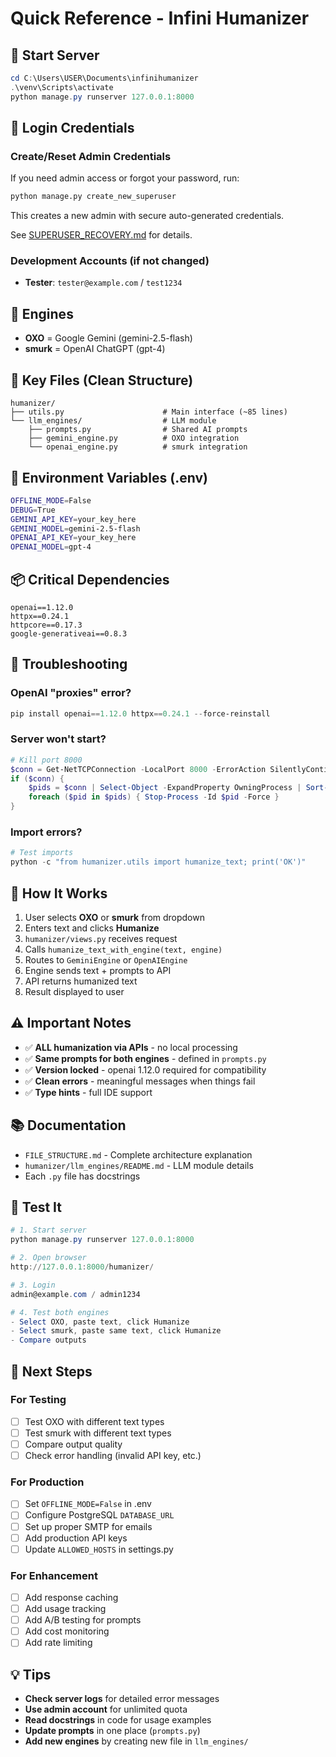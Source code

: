 # Quick Reference - Infini Humanizer

## 🚀 Start Server
```powershell
cd C:\Users\USER\Documents\infinihumanizer
.\venv\Scripts\activate
python manage.py runserver 127.0.0.1:8000
```

## 🔐 Login Credentials

### Create/Reset Admin Credentials
If you need admin access or forgot your password, run:
```bash
python manage.py create_new_superuser
```
This creates a new admin with secure auto-generated credentials.

See [SUPERUSER_RECOVERY.md](SUPERUSER_RECOVERY.md) for details.

### Development Accounts (if not changed)
- **Tester**: `tester@example.com` / `test1234`

## 🎯 Engines
- **OXO** = Google Gemini (gemini-2.5-flash)
- **smurk** = OpenAI ChatGPT (gpt-4)

## 📁 Key Files (Clean Structure)
```
humanizer/
├── utils.py                      # Main interface (~85 lines)
└── llm_engines/                  # LLM module
    ├── prompts.py                # Shared AI prompts
    ├── gemini_engine.py          # OXO integration
    └── openai_engine.py          # smurk integration
```

## 🔑 Environment Variables (.env)
```bash
OFFLINE_MODE=False
DEBUG=True
GEMINI_API_KEY=your_key_here
GEMINI_MODEL=gemini-2.5-flash
OPENAI_API_KEY=your_key_here
OPENAI_MODEL=gpt-4
```

## 📦 Critical Dependencies
```
openai==1.12.0
httpx==0.24.1
httpcore==0.17.3
google-generativeai==0.8.3
```

## 🔧 Troubleshooting

### OpenAI "proxies" error?
```powershell
pip install openai==1.12.0 httpx==0.24.1 --force-reinstall
```

### Server won't start?
```powershell
# Kill port 8000
$conn = Get-NetTCPConnection -LocalPort 8000 -ErrorAction SilentlyContinue
if ($conn) {
    $pids = $conn | Select-Object -ExpandProperty OwningProcess | Sort-Object -Unique
    foreach ($pid in $pids) { Stop-Process -Id $pid -Force }
}
```

### Import errors?
```powershell
# Test imports
python -c "from humanizer.utils import humanize_text; print('OK')"
```

## 📝 How It Works

1. User selects **OXO** or **smurk** from dropdown
2. Enters text and clicks **Humanize**
3. `humanizer/views.py` receives request
4. Calls `humanize_text_with_engine(text, engine)`
5. Routes to `GeminiEngine` or `OpenAIEngine`
6. Engine sends text + prompts to API
7. API returns humanized text
8. Result displayed to user

## ⚠️ Important Notes

- ✅ **ALL humanization via APIs** - no local processing
- ✅ **Same prompts for both engines** - defined in `prompts.py`
- ✅ **Version locked** - openai 1.12.0 required for compatibility
- ✅ **Clean errors** - meaningful messages when things fail
- ✅ **Type hints** - full IDE support

## 📚 Documentation
- `FILE_STRUCTURE.md` - Complete architecture explanation
- `humanizer/llm_engines/README.md` - LLM module details
- Each `.py` file has docstrings

## 🧪 Test It
```powershell
# 1. Start server
python manage.py runserver 127.0.0.1:8000

# 2. Open browser
http://127.0.0.1:8000/humanizer/

# 3. Login
admin@example.com / admin1234

# 4. Test both engines
- Select OXO, paste text, click Humanize
- Select smurk, paste same text, click Humanize
- Compare outputs
```

## 🎯 Next Steps

### For Testing
- [ ] Test OXO with different text types
- [ ] Test smurk with different text types
- [ ] Compare output quality
- [ ] Check error handling (invalid API key, etc.)

### For Production
- [ ] Set `OFFLINE_MODE=False` in .env
- [ ] Configure PostgreSQL `DATABASE_URL`
- [ ] Set up proper SMTP for emails
- [ ] Add production API keys
- [ ] Update `ALLOWED_HOSTS` in settings.py

### For Enhancement
- [ ] Add response caching
- [ ] Add usage tracking
- [ ] Add A/B testing for prompts
- [ ] Add cost monitoring
- [ ] Add rate limiting

## 💡 Tips
- **Check server logs** for detailed error messages
- **Use admin account** for unlimited quota
- **Read docstrings** in code for usage examples
- **Update prompts** in one place (`prompts.py`)
- **Add new engines** by creating new file in `llm_engines/`
